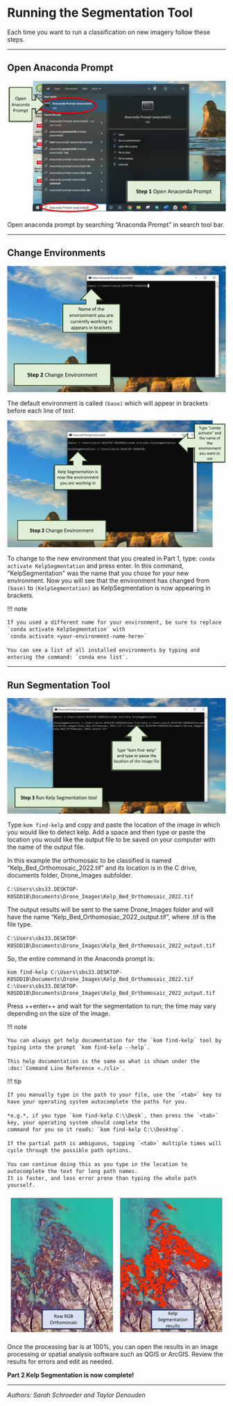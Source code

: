 # Running the Segmentation Tool

Each time you want to run a classification on new imagery follow these steps.

***

## Open Anaconda Prompt

![Open Prompt](../images/open_prompt1.png)

Open anaconda prompt by searching “Anaconda Prompt” in search tool bar.

***

## Change Environments

![Change Environments 1](../images/change_environments1.png)

The default environment is called `(base)` which will appear in brackets before each line of text.

![Change Environments 2](../images/change_environments2.png)

To change to the new environment that you created in Part 1, type: `conda activate KelpSegmentation` and press enter.
In this command, "KelpSegmentation" was the name that you chose for your new environment.
Now you will see that the environment has changed from `(base)` to `(KelpSegmentation)` as KelpSegmentation is now appearing in brackets.

!!! note

    If you used a different name for your environment, be sure to replace `conda activate KelpSegmentation` with
    `conda activate <your-environment-name-here>`

    You can see a list of all installed environments by typing and entering the command: `conda env list`.

***

## Run Segmentation Tool

![Run Tool](../images/run_tool.png)

Type `kom find-kelp` and copy and paste the location of the image in which you would like to detect kelp.  Add a space
and then type or paste the location you would like the output file to be saved on your computer with the name of the
output file.

In this example the orthomosaic to be classified is named “Kelp_Bed_Orthomosaic_2022.tif” and its location is in the C
drive, documents folder, Drone_Images subfolder.

`C:\Users\sbs33.DESKTOP-K0SDD1B\Documents\Drone_Images\Kelp_Bed_Orthomosaic_2022.tif`

The output results will be sent to the same Drone_Images folder and will have the name “Kelp_Bed_Orthomosiac_2022_output.tif”,
where .tif is the file type.

`C:\Users\sbs33.DESKTOP-K0SDD1B\Documents\Drone_Images\Kelp_Bed_Orthomosaic_2022_output.tif`

So, the entire command in the Anaconda prompt is:

```console
kom find-kelp C:\Users\sbs33.DESKTOP-K0SDD1B\Documents\Drone_Images\Kelp_Bed_Orthomosaic_2022.tif C:\Users\sbs33.DESKTOP-K0SDD1B\Documents\Drone_Images\Kelp_Bed_Orthomosaic_2022_output.tif
```

Press ++enter++ and wait for the segmentation to run; the time may vary depending on the size of the image.

!!! note

    You can always get help documentation for the `kom find-kelp` tool by typing into the prompt `kom find-kelp --help`.

    This help documentation is the same as what is shown under the :doc:`Command Line Reference <./cli>`.

!!! tip

    If you manually type in the path to your file, use the `<tab>` key to have your operating system autocomplete the paths for you.

    *e.g.*, if you type `kom find-kelp C:\\Desk`, then press the `<tab>` key, your operating system should complete the
    command for you so it reads: `kom find-kelp C:\\Desktop`.

    If the partial path is ambiguous, tapping `<tab>` multiple times will cycle through the possible path options.

    You can continue doing this as you type in the location to autocomplete the text for long path names.
    It is faster, and less error prone than typing the whole path yourself.

![Complete Segmentation](../images/complete_segmentation.png)

Once the processing bar is at 100%, you can open the results in an image processing or spatial analysis software such as QGIS or ArcGIS.  Review the results for errors and edit as needed.

**Part 2 Kelp Segmentation is now complete!**

***

*Authors: Sarah Schroeder and Taylor Denouden*